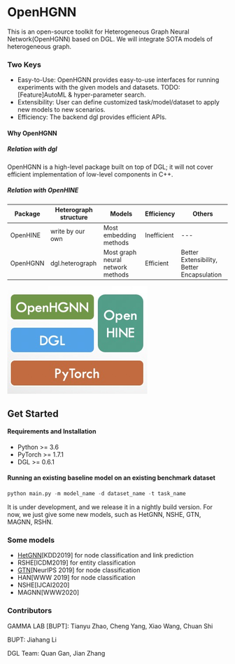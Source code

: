 # OpenHGNN
This is an open-source toolkit for Heterogeneous Graph Neural Network(OpenHGNN) based on DGL. We will integrate SOTA models of heterogeneous graph.

### Two Keys

- Easy-to-Use: OpenHGNN provides easy-to-use interfaces for running experiments with the given models and datasets. TODO: [Feature]AutoML & hyper-parameter search.
- Extensibility: User can define customized task/model/dataset to apply new models to new scenarios.
- Efficiency: The backend dgl provides efficient APIs.

#### Why OpenHGNN

##### Relation with dgl

OpenHGNN is a high-level package built on top of DGL; it will not cover efficient implementation of low-level components in C++.

##### Relation with OpenHINE

| Package  | Heterograph structure | Models                            | Efficiency  | Others                                     |
| -------- | --------------------- | --------------------------------- | ----------- | ------------------------------------------ |
| OpenHINE | write by our own      | Most embedding methods            | Inefficient | ---                                        |
| OpenHGNN | dgl.heterograph       | Most graph neural network methods | Efficient   | Better Extensibility, Better Encapsulation |



![image](./docs/source/image-001.jpg)

## Get Started

#### Requirements and Installation

- Python  >= 3.6
- PyTorch  >= 1.7.1
- DGL >= 0.6.1

#### Running an existing baseline model on an existing benchmark dataset

```python
python main.py -m model_name -d dataset_name -t task_name
```

It is under development, and we release it in a nightly build version. For now, we just give some new models, such as HetGNN, NSHE, GTN, MAGNN, RSHN.

### Some models

- [HetGNN](https://github.com/BUPT-GAMMA/OpenHGNN-DGL/tree/main/openhgnn/output/HetGNN)[KDD2019] for node classification and link prediction
- RSHE[ICDM2019] for entity classification
- [GTN](https://github.com/BUPT-GAMMA/OpenHGNN-DGL/tree/main/openhgnn/output/GTN)[NeurIPS 2019] for node classification
- HAN[WWW 2019] for node classification
- NSHE[IJCAI2020]
- MAGNN[WWW2020]

### Contributors

GAMMA LAB [BUPT]: Tianyu Zhao, Cheng Yang, Xiao Wang, Chuan Shi

BUPT: Jiahang Li

DGL Team: Quan Gan, Jian Zhang

